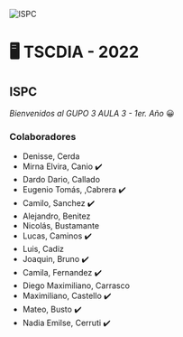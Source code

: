 ![ISPC](https://drive.google.com/uc?export=view&id=1wkWgkaQARcTXtcKBfBkuiV8VYe34-RT-)


# 	:desktop_computer: TSCDIA - 2022 
## ISPC
*Bienvenidos al GUPO 3 AULA 3 - 1er. Año* :grinning:

 
 
### Colaboradores 
- Denisse, Cerda 
- Mirna Elvira, Canio :heavy_check_mark:
- Dardo Dario, Callado
- Eugenio Tomás, ,Cabrera :heavy_check_mark:
- Camilo,	Sanchez :heavy_check_mark:
- Alejandro, 	Benitez
- Nicolás,	Bustamante
- Lucas,	Caminos :heavy_check_mark:
- Luis,	Cadiz
- Joaquin,	Bruno :heavy_check_mark:
- Camila, 	Fernandez :heavy_check_mark:
- Diego Maximiliano,	Carrasco
- Maximiliano, Castello :heavy_check_mark:
- Mateo,	Busto  :heavy_check_mark:
- Nadia Emilse, Cerruti :heavy_check_mark:
  

  
    
